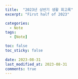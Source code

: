 ```yaml
---
title:  "2023년 상반기 생활 회고록"
excerpt: "First half of 2023"

categories:
  - Note
tags:
  - [Note]

toc: false
toc_sticky: false
 
date: 2023-08-31
last_modified_at: 2023-08-31
comments: true
---
```


